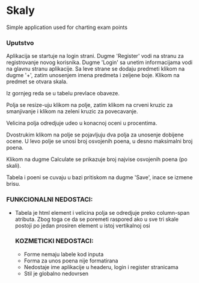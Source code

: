 # Skaly
Simple application used for charting exam points

### Uputstvo
Aplikacija se startuje na login strani. Dugme 'Register' vodi na stranu
za registrovanje novog korisnika. Dugme 'Login' sa unetim informacijama
vodi na glavnu stranu aplikacije. 
Sa leve strane se dodaju predmeti klikom na dugme '+', zatim unоsenjem 
imena predmeta i zeljene boje. Klikom na predmet se otvara skala.

Iz gornjeg reda se u tabelu prevlace obaveze. 

Polja se resize-uju klikom na polje, zatim klikom na crveni kruzic za
smanjivanje i klikom na zeleni kruzic za povecavanje.

Velicina polja odredjuje udeo u konacnoj oceni u procentima.

Dvostrukim klikom na polje se pojavljuju dva polja za unosenje dobijene ocene.
U levo polje se unosi broj osvojenih poena, u desno maksimalni broj poena.

Klikom na dugme Calculate se prikazuje broj najvise osvojenih poena (po skali).

Tabela i poeni se cuvaju u bazi pritiskom na dugme 'Save', inace se izmene brisu.

### FUNKCIONALNI NEDOSTACI:
- Tabela je <table> html element i velicina polja se odredjuje preko 
column-span atributa. Zbog toga ce da se poremeti raspored ako u sve tri
skale postoji po jedan prosiren element u istoj vertikalnoj osi

### KOZMETICKI NEDOSTACI: 
- Forme nemaju labele kod inputa
- Forma za unos poena nije formatirana
- Nedostaje ime aplikacije u headeru, login i register stranicama
- Stil je globalno nedovrsen
